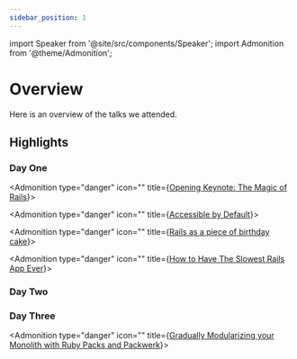 ```yaml
---
sidebar_position: 1
---
```


import Speaker from '@site/src/components/Speaker';
import Admonition from '@theme/Admonition';

# Overview

Here is an overview of the talks we attended.

## Highlights

### Day One

<Admonition type="danger" icon="" title={<a href="/docs/day-one/keynote-eileen">Opening Keynote: The Magic of Rails</a>}>
  <Speaker
    name='Eileen M. Uchitelle'
    position='Rails Core Team | Senior Staff Engineer @ Shopify'
    imageUrl='https://sessionize.com/image/0603-400o400o2-DcZeRc1f5jggZXcKhQkdBt.png'
  />
</Admonition>

<Admonition type="danger" icon="" title={<a href="/docs/day-one/accessible">Accessible by Default</a>}>
  <Speaker
    name='Joel Hawksley'
    position='Staff Engineer at GitHub'
    imageUrl='https://sessionize.com/image/9741-400o400o2-HBQvHkWcun2QZpgLcPHSjA.jpg'
  />
</Admonition>

<Admonition type="danger" icon="" title={<a href="/docs/day-one/cake">Rails as a piece of birthday cake</a>}>
  <Speaker
    name='Vladimir Dementyev'
    position='Principal Engineer at Evil Martians'
    imageUrl='https://sessionize.com/image/a7a5-400o400o2-hGDDmXdVCnGBNH5GorY6Zp.jpg'
  />
</Admonition>

<Admonition type="danger" icon="" title={<a href="/docs/day-one/slow">How to Have The Slowest Rails App Ever</a>}>
  <Speaker
    name='Nate Berkopec'
    position="Owner, The Speedshop"
    imageUrl='https://sessionize.com/image/7c4d-400o400o2-d86b11d0-0485-4ec9-8e3a-9ee717f12851.jpg'
  />
</Admonition>

### Day Two

### Day Three

<Admonition type="danger" icon="" title={<a href="/docs/day-three/modular">Gradually Modularizing your Monolith with Ruby Packs and Packwerk</a>}>
  <Speaker
    name='Alex Evanczuk'
    position='Product Infrastructure and Gradual Modularity Engineer at Gusto'
    imageUrl='https://sessionize.com/image/bc47-400o400o2-RptoU3BoLgRtMRrqfmNozG.jpg'
  />

  <Speaker
    name='Stephan Hagemann'
    position='Leading Product Infrastructure Engineering at Gusto'
    imageUrl='https://sessionize.com/image/aa19-400o400o2-sYhNc8LjRWWcunoZYU1nGJ.jpg'
  />
</Admonition>
